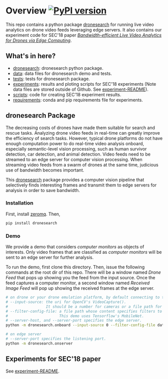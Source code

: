 # Overview [![PyPI version][pypi-image]][pypi]

[pypi-image]: https://badge.fury.io/py/dronesearch.svg
[pypi]: https://pypi.org/project/dronesearch/

This repo contains a python package [dronesearch](dronesearch) for running live
video analytics on drone video feeds leveraging edge servers. It also contains
our experiment code for SEC'18 paper _[Bandwidth-efficient Live Video Analytics
for Drones via Edge Computing](https://ieeexplore.ieee.org/document/8567664)_.

## What's in here?

- [dronesearch](dronesearch): dronesearch python package.
- [data](data): data files for dronesearch demo and tests.
- [tests](tests): tests for dronesearch package.
- [experiments](experiments): results and ploting scripts for SEC'18 experiments (Note data files are stored outside of Github. See [experiment-README](experiment-README.md)).
- [scripts](scripts): code for creating SEC'18 experiment results.
- [requirements](requirements): conda and pip requirements file for experiments.

## dronesearch Package

The decreasing costs of drones have made them suitable for search and rescue
tasks. Analyzing drone video feeds in real-time can greatly improve the
efficiency of search tasks. However, typical drone platforms do not have enough
computation power to do real-time video analysis onboard, especially
semantic-level vision processing, such as human survivor detection, car
detection, and animal detection. Video feeds need to be streamed to an edge
server for computer vision processing. When streaming video feeds from a swarm
of drones at the same time, judicious use of bandwidth becomes important.

This [dronesearch](dronesearch) package provides a computer vision pipeline that
selectively finds interesting frames and transmit them to edge servers for
analysis in order to save bandwidth.

### Installation

First, install [zeromq](https://zeromq.org/download/). Then,

```bash
pip install dronesearch
```

### Demo

We provide a demo that considers _computer monitors_ as objects of interests.
Only video frames that are classified as _computer monitors_ will be sent to an
edge server for further analysis.

To run the demo, first clone this directory. Then, issue the following commands
at the root dir of this repo. There will be a window named _Drone Feed_ that
pops up showing you the feed from the input source. Once the feed captures a
computer monitor, a second window named _Received Image Feed_ will pop up
showing the received frames at the edge server.

```bash
# on drone or your drone emulation platform, by default connecting to tcp://localhost:9000
# --input-source: the uri for OpenCV's VideoCapture().
#                 It should be a number for cameras or a file path for videos.
# --filter-config-file: a file path whose content specifies filters to run on the drone.
#                       This demo uses Tensorflow's MobileNet.
# --server-host, and --server-port specifies the edge server.
python -m dronesearch.onboard --input-source 0 --filter-config-file data/cfg/filter_config.ini

# on edge server
# --server-port specifies the listening port.
python -m dronesearch.onserver
```

## Experiments for SEC'18 paper

See [experiment-README](experiment-README.md).
